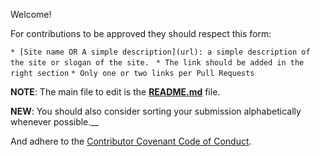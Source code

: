 Welcome!

For contributions to be approved they should respect this form:

`* [Site name OR A simple description](url): a simple description of the site or slogan of the site. `
`* The link should be added in the right section`
`* Only one or two links per Pull Requests`

__NOTE__: The main file to edit is the [__README.md__](/README.md) file.

__NEW__: You should also consider sorting your submission alphabetically whenever possible.__

And adhere to the [Contributor Covenant Code of Conduct](./CODE_OF_CONDUCT.md).
